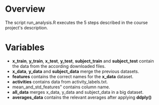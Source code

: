 # Overview
The script run_analysis.R executes the 5 steps described in the course project's description.

# Variables
* __x_train__, __y_train__, __x_test__, __y_test__, __subject_train__ and __subject_test__ contain the data from the according downloaded files.
* __x_data__, __y_data__ and __subject_data__ merge the previous datasets.
* __features__ contains the correct names for the __x_data__ dataset.
* __activities__ contains data from activity_labels.txt.
* mean_and_std_features" contains column name.
* __all_data__ merges x_data, y_data and subject_data in a big dataset.
* __averages_data__ contains the relevant averages after applying __ddply()__
